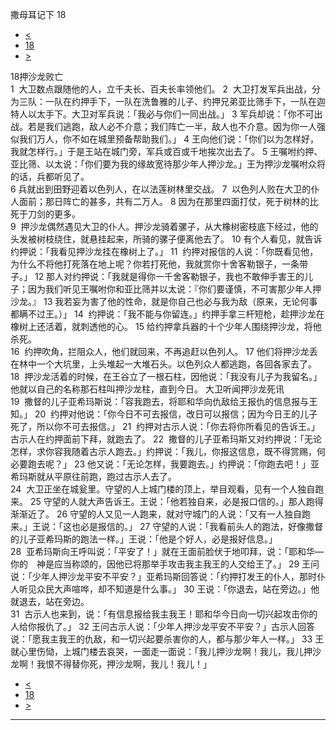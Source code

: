﻿





 撒母耳记下 18




* [<](bible/2SA17.md)
* [18](bible/2SA.md)
* [>](bible/2SA19.md)



 
18押沙龙败亡  
1  大卫数点跟随他的人，立千夫长、百夫长率领他们。 
2  大卫打发军兵出战，分为三队：一队在约押手下，一队在洗鲁雅的儿子、约押兄弟亚比筛手下，一队在迦特人以太手下。大卫对军兵说：「我必与你们一同出战。」 
3 军兵却说：「你不可出战。若是我们逃跑，敌人必不介意；我们阵亡一半，敌人也不介意。因为你一人强似我们万人，你不如在城里预备帮助我们。」 
4 王向他们说：「你们以为怎样好，我就怎样行。」于是王站在城门旁，军兵或百或千地挨次出去了。 
5 王嘱咐约押、亚比筛、以太说：「你们要为我的缘故宽待那少年人押沙龙。」王为押沙龙嘱咐众将的话，兵都听见了。  
6 兵就出到田野迎着以色列人，在以法莲树林里交战。 
7  以色列人败在大卫的仆人面前；那日阵亡的甚多，共有二万人。 
8 因为在那里四面打仗，死于树林的比死于刀剑的更多。  
9  押沙龙偶然遇见大卫的仆人。押沙龙骑着骡子，从大橡树密枝底下经过，他的头发被树枝绕住，就悬挂起来，所骑的骡子便离他去了。 
10 有个人看见，就告诉约押说：「我看见押沙龙挂在橡树上了。」 
11  约押对报信的人说：「你既看见他，为什么不将他打死落在地上呢？你若打死他，我就赏你十舍客勒银子，一条带子。」 
12 那人对约押说：「我就是得你一千舍客勒银子，我也不敢伸手害王的儿子；因为我们听见王嘱咐你和亚比筛并以太说：『你们要谨慎，不可害那少年人押沙龙。』 
13 我若妄为害了他的性命，就是你自己也必与我为敌（原来，无论何事都瞒不过王。）」 
14  约押说：「我不能与你留连。」约押手拿三杆短枪，趁押沙龙在橡树上还活着，就刺透他的心。 
15 给约押拿兵器的十个少年人围绕押沙龙，将他杀死。  
16  约押吹角，拦阻众人，他们就回来，不再追赶以色列人。 
17 他们将押沙龙丢在林中一个大坑里，上头堆起一大堆石头。以色列众人都逃跑，各回各家去了。  
18  押沙龙活着的时候，在王谷立了一根石柱，因他说：「我没有儿子为我留名。」他就以自己的名称那石柱叫押沙龙柱，直到今日。 大卫听闻押沙龙死讯  
19  撒督的儿子亚希玛斯说：「容我跑去，将耶和华向仇敌给王报仇的信息报与王知。」 
20  约押对他说：「你今日不可去报信，改日可以报信；因为今日王的儿子死了，所以你不可去报信。」 
21  约押对古示人说：「你去将你所看见的告诉王。」古示人在约押面前下拜，就跑去了。 
22  撒督的儿子亚希玛斯又对约押说：「无论怎样，求你容我随着古示人跑去。」约押说：「我儿，你报这信息，既不得赏赐，何必要跑去呢？」 
23 他又说：「无论怎样，我要跑去。」约押说：「你跑去吧！」亚希玛斯就从平原往前跑，跑过古示人去了。  
24  大卫正坐在城瓮里。守望的人上城门楼的顶上，举目观看，见有一个人独自跑来。 
25 守望的人就大声告诉王。王说：「他若独自来，必是报口信的。」那人跑得渐渐近了。 
26 守望的人又见一人跑来，就对守城门的人说：「又有一人独自跑来。」王说：「这也必是报信的。」 
27 守望的人说：「我看前头人的跑法，好像撒督的儿子亚希玛斯的跑法一样。」王说：「他是个好人，必是报好信息。」  
28  亚希玛斯向王呼叫说：「平安了！」就在王面前脸伏于地叩拜，说：「耶和华—你的　神是应当称颂的，因他已将那举手攻击我主我王的人交给王了。」 
29 王问说：「少年人押沙龙平安不平安？」亚希玛斯回答说：「约押打发王的仆人，那时仆人听见众民大声喧哗，却不知道是什么事。」 
30 王说：「你退去，站在旁边。」他就退去，站在旁边。  
31  古示人也来到，说：「有信息报给我主我王！耶和华今日向一切兴起攻击你的人给你报仇了。」 
32 王问古示人说：「少年人押沙龙平安不平安？」古示人回答说：「愿我主我王的仇敌，和一切兴起要杀害你的人，都与那少年人一样。」 
33 王就心里伤恸，上城门楼去哀哭，一面走一面说：「我儿押沙龙啊！我儿，我儿押沙龙啊！我恨不得替你死，押沙龙啊，我儿！我儿！」 
* [<](bible/2SA17.md)
* [18](bible/2SA.md)
* [>](bible/2SA19.md)





---









